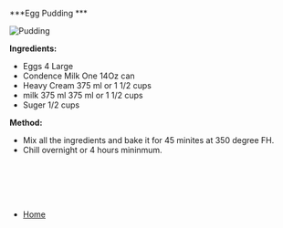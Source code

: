 ***Egg Pudding ***


![Pudding](http://www.jardindeurope.eu/ce12/wp-content/uploads/Egg-Pudding-photo-www.cookingwithmanners.com_.jpg  "Pudding")

**Ingredients:**

-  Eggs  4 Large
-  Condence Milk  One 14Oz can
-  Heavy Cream 375 ml or 1 1/2 cups
-  milk 375 ml 375 ml or 1 1/2 cups
-  Suger 1/2 cups 

**Method:**

-  Mix all the ingredients and bake it for 45 minites at 350 degree FH. 
-  Chill overnight or 4 hours mininmum.


<br/>
<br/>
<br/>
<br/>
   

- [Home](http://52.25.251.210/Patissarie.html)  
